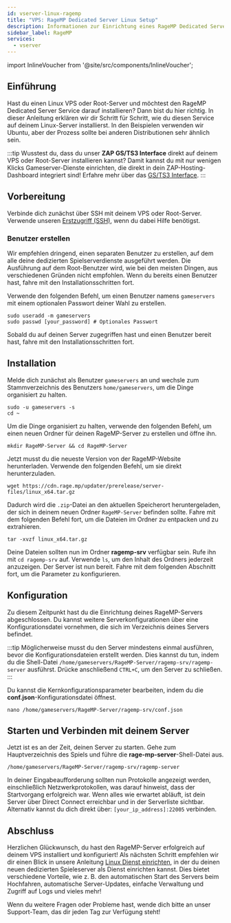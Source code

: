 ```yaml
---
id: vserver-linux-ragemp
title: "VPS: RageMP Dedicated Server Linux Setup"
description: Informationen zur Einrichtung eines RageMP Dedicated Servers auf einem Linux VPS von ZAP-Hosting – ZAP-Hosting.com-Dokumentation
sidebar_label: RageMP
services:
  - vserver
---
```


import InlineVoucher from '@site/src/components/InlineVoucher';

## Einführung

Hast du einen Linux VPS oder Root-Server und möchtest den RageMP Dedicated Server Service darauf installieren? Dann bist du hier richtig. In dieser Anleitung erklären wir dir Schritt für Schritt, wie du diesen Service auf deinem Linux-Server installierst. In den Beispielen verwenden wir Ubuntu, aber der Prozess sollte bei anderen Distributionen sehr ähnlich sein.

:::tip
Wusstest du, dass du unser **ZAP GS/TS3 Interface** direkt auf deinem VPS oder Root-Server installieren kannst? Damit kannst du mit nur wenigen Klicks Gameserver-Dienste einrichten, die direkt in dein ZAP-Hosting-Dashboard integriert sind! Erfahre mehr über das [GS/TS3 Interface](vserver-linux-gs-interface.md).
:::

<InlineVoucher />

## Vorbereitung

Verbinde dich zunächst über SSH mit deinem VPS oder Root-Server. Verwende unseren [Erstzugriff (SSH)](vserver-linux-ssh.md), wenn du dabei Hilfe benötigst.

### Benutzer erstellen

Wir empfehlen dringend, einen separaten Benutzer zu erstellen, auf dem alle deine dedizierten Spielserverdienste ausgeführt werden. Die Ausführung auf dem Root-Benutzer wird, wie bei den meisten Dingen, aus verschiedenen Gründen nicht empfohlen. Wenn du bereits einen Benutzer hast, fahre mit den Installationsschritten fort.

Verwende den folgenden Befehl, um einen Benutzer namens `gameservers` mit einem optionalen Passwort deiner Wahl zu erstellen.

```
sudo useradd -m gameservers
sudo passwd [your_password] # Optionales Passwort
```

Sobald du auf deinen Server zugegriffen hast und einen Benutzer bereit hast, fahre mit den Installationsschritten fort.

## Installation

Melde dich zunächst als Benutzer `gameservers` an und wechsle zum Stammverzeichnis des Benutzers `home/gameservers`, um die Dinge organisiert zu halten.
```
sudo -u gameservers -s
cd ~
```

Um die Dinge organisiert zu halten, verwende den folgenden Befehl, um einen neuen Ordner für deinen RageMP-Server zu erstellen und öffne ihn.
```
mkdir RageMP-Server && cd RageMP-Server
```

Jetzt musst du die neueste Version von der RageMP-Website herunterladen. Verwende den folgenden Befehl, um sie direkt herunterzuladen.
```
wget https://cdn.rage.mp/updater/prerelease/server-files/linux_x64.tar.gz
```

Dadurch wird die `.zip`-Datei an den aktuellen Speicherort heruntergeladen, der sich in deinem neuen Ordner `RageMP-Server` befinden sollte. Fahre mit dem folgenden Befehl fort, um die Dateien im Ordner zu entpacken und zu extrahieren.
```
tar -xvzf linux_x64.tar.gz
```

Deine Dateien sollten nun im Ordner **ragemp-srv** verfügbar sein. Rufe ihn mit `cd ragemp-srv` auf. Verwende `ls`, um den Inhalt des Ordners jederzeit anzuzeigen. Der Server ist nun bereit. Fahre mit dem folgenden Abschnitt fort, um die Parameter zu konfigurieren.

## Konfiguration

Zu diesem Zeitpunkt hast du die Einrichtung deines RageMP-Servers abgeschlossen. Du kannst weitere Serverkonfigurationen über eine Konfigurationsdatei vornehmen, die sich im Verzeichnis deines Servers befindet.

:::tip
Möglicherweise musst du den Server mindestens einmal ausführen, bevor die Konfigurationsdateien erstellt werden. Dies kannst du tun, indem du die Shell-Datei `/home/gameservers/RageMP-Server/ragemp-srv/ragemp-server` ausführst. Drücke anschließend `CTRL+C`, um den Server zu schließen.
:::

Du kannst die Kernkonfigurationsparameter bearbeiten, indem du die **conf.json**-Konfigurationsdatei öffnest.
```
nano /home/gameservers/RageMP-Server/ragemp-srv/conf.json
```

## Starten und Verbinden mit deinem Server

Jetzt ist es an der Zeit, deinen Server zu starten. Gehe zum Hauptverzeichnis des Spiels und führe die **rage-mp-server**-Shell-Datei aus.
```
/home/gameservers/RageMP-Server/ragemp-srv/ragemp-server
```

In deiner Eingabeaufforderung sollten nun Protokolle angezeigt werden, einschließlich Netzwerkprotokollen, was darauf hinweist, dass der Startvorgang erfolgreich war. Wenn alles wie erwartet abläuft, ist dein Server über Direct Connect erreichbar und in der Serverliste sichtbar. Alternativ kannst du dich direkt über: `[your_ip_address]:22005` verbinden.

## Abschluss

Herzlichen Glückwunsch, du hast den RageMP-Server erfolgreich auf deinem VPS installiert und konfiguriert! Als nächsten Schritt empfehlen wir dir einen Blick in unsere Anleitung [Linux Dienst einrichten](vserver-linux-create-gameservice.md), in der du deinen neuen dedizierten Spieleserver als Dienst einrichten kannst. Dies bietet verschiedene Vorteile, wie z. B. den automatischen Start des Servers beim Hochfahren, automatische Server-Updates, einfache Verwaltung und Zugriff auf Logs und vieles mehr!

Wenn du weitere Fragen oder Probleme hast, wende dich bitte an unser Support-Team, das dir jeden Tag zur Verfügung steht!